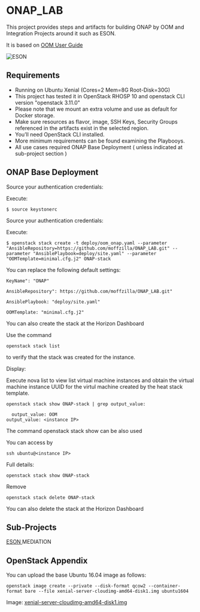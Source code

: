 # ONAP_LAB
This project provides steps and artifacts for building ONAP by OOM and Integration Projects around it such as ESON.

It is based on [ OOM User Guide ](http://onap.readthedocs.io/en/latest/submodules/oom.git/docs/oom_user_guide.html)
 
 
![ESON](https://github.com/moffzilla/ONAP_LAB/blob/master/media/OOM_ONAP_Single.png)

 
## Requirements

- Running on Ubuntu Xenial (Cores=2 Mem=8G Root-Disk=30G)
- This project has tested it in OpenStack RHOSP 10 and openstack CLI version "openstack 3.11.0"
- Please note that we mount an extra volume and use as default for Docker storage.
- Make sure resources as flavor, image, SSH Keys, Security Groups referenced in the artifacts exist in the selected region.
- You’ll need OpenStack CLI installed.
- More minimum requirements can be found examining the Playbooys.
- All use cases required ONAP Base Deployment ( unless indicated at sub-project section )

## ONAP Base Deployment

Source your authentication credentials:

Execute:

	$ source keystonerc
  
Source your authentication credentials:

Execute:

	$ openstack stack create -t deploy/oom_onap.yaml --parameter "AnsibleRepository=https://github.com/moffzilla/ONAP_LAB.git" --parameter "AnsiblePlaybook=deploy/site.yaml" --parameter "OOMTemplate=minimal.cfg.j2" ONAP-stack

You can replace the following default settings:

	KeyName": "ONAP"
	
	AnsibleRepository": https://github.com/moffzilla/ONAP_LAB.git"
	
	AnsiblePlaybook: "deploy/site.yaml" 
  
    OOMTemplate: "minimal.cfg.j2"
  
You can also create the stack at the Horizon Dashboard

Use the command 

	openstack stack list 

to verify that the stack was created for the instance.

Display:

Execute nova list to view list virtual machine instances and obtain the virtual machine instance UUID for the virtul machine created by the heat stack template.

        
    openstack stack show ONAP-stack | grep output_value:

	  output_value: OOM                                                                      output_value: <instance IP> 

The command openstack stack show <instance UUID> can be also used

You can access by 

	ssh ubuntu@<instance IP>

Full details:

	openstack stack show ONAP-stack

Remove

	openstack stack delete ONAP-stack
	
You can also delete the stack at the Horizon Dashboard

## Sub-Projects

[ ESON ](https://github.com/moffzilla/ONAP_LAB/tree/master/eson)
MEDIATION

## OpenStack Appendix



You can upload the base Ubuntu 16.04 image as follows:

	openstack image create --private --disk-format qcow2 --container-format bare --file xenial-server-cloudimg-amd64-disk1.img ubuntu1604
	
Image: [ xenial-server-cloudimg-amd64-disk1.img ](http://cloud-images.ubuntu.com/xenial/current/xenial-server-cloudimg-amd64-disk1.img) 


